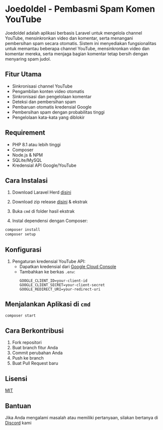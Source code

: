 # Joedoldel - Pembasmi Spam Komen YouTube

Joedoldel adalah aplikasi berbasis Laravel untuk mengelola channel YouTube, mensinkronkan video dan komentar, serta menangani pembersihan spam secara otomatis. Sistem ini menyediakan fungsionalitas untuk memantau beberapa channel YouTube, mensinkronkan video dan komentar mereka, serta menjaga bagian komentar tetap bersih dengan menyaring spam judol.

## Fitur Utama

- Sinkronisasi channel YouTube
- Pengambilan konten video otomatis
- Sinkronisasi dan pengelolaan komentar
- Deteksi dan pembersihan spam
- Pembaruan otomatis kredensial Google
- Pembersihan spam dengan probabilitas tinggi
- Pengelolaan kata-kata yang diblokir

## Requirement

- PHP 8.1 atau lebih tinggi
- Composer
- Node.js & NPM
- SQLite/MySQL
- Kredensial API Google/YouTube

## Cara Instalasi

1. Download Laravel Herd [disini](https://herd.laravel.com/)

2. Download zip release [disini](https://github.com/Lylicca/joedoldel/releases/download/v1.0.0/joedoldel.zip) & ekstrak

3. Buka `cmd` di folder hasil ekstrak

4. Instal dependensi dengan Composer:

  ```bash
  composer install
  composer setup
  ```

## Konfigurasi

1. Pengaturan kredensial YouTube API:
   - Dapatkan kredensial dari [Google Cloud Console](https://console.cloud.google.com/)
   - Tambahkan ke berkas `.env`:
     ```
     GOOGLE_CLIENT_ID=your-client-id
     GOOGLE_CLIENT_SECRET=your-client-secret
     GOOGLE_REDIRECT_URI=your-redirect-uri
     ```

## Menjalankan Aplikasi di `cmd`

```bash
composer start
```

## Cara Berkontribusi

1. Fork repositori
2. Buat branch fitur Anda
3. Commit perubahan Anda
4. Push ke branch
5. Buat Pull Request baru

## Lisensi

[MIT](LICENSE)

## Bantuan

Jika Anda mengalami masalah atau memiliki pertanyaan, silakan bertanya di [Discord](https://discord.gg/Bq7nSHtAM3) kami
